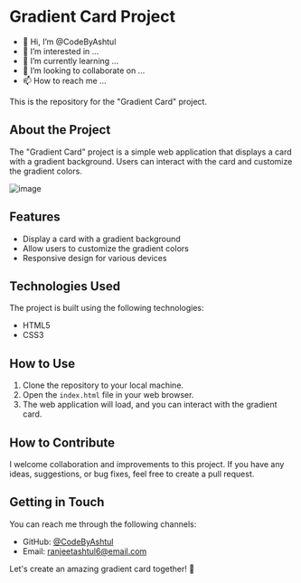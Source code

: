 # Gradient Card Project
- 👋 Hi, I’m @CodeByAshtul
- 👀 I’m interested in ...
- 🌱 I’m currently learning ...
- 💞️ I’m looking to collaborate on ...
- 📫  How to reach me ...

 This is the repository for the "Gradient Card" project.

## About the Project

The "Gradient Card" project is a simple web application that displays a card with a gradient background. Users can interact with the card and customize the gradient colors.

![image](https://github.com/CodeByAshtul/gradientcard/assets/132897582/10a1ee8a-8b64-4561-ae27-69476a1e0628)


## Features

- Display a card with a gradient background
- Allow users to customize the gradient colors
- Responsive design for various devices

## Technologies Used

The project is built using the following technologies:

- HTML5
- CSS3

## How to Use

1. Clone the repository to your local machine.
2. Open the `index.html` file in your web browser.
3. The web application will load, and you can interact with the gradient card.

## How to Contribute

I welcome collaboration and improvements to this project. If you have any ideas, suggestions, or bug fixes, feel free to create a pull request.

## Getting in Touch

You can reach me through the following channels:

- GitHub: [@CodeByAshtul](https://github.com/CodeByAshtul)
- Email: [ranjeetashtul6@email.com](mailto:ranjeetashtul6@email.com)

Let's create an amazing gradient card together! 🌈

